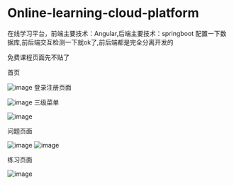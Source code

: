 # Online-learning-cloud-platform
在线学习平台，前端主要技术：Angular,后端主要技术：springboot
配置一下数据库,前后端交互检测一下就ok了,前后端都是完全分离开发的


免费课程页面先不贴了


首页


![image](https://github.com/29DCH/Online-learning-cloud-platform/blob/master/olcp/1.png)
登录注册页面


![image](https://github.com/29DCH/Online-learning-cloud-platform/blob/master/olcp/2.png)
三级菜单


![image](https://github.com/29DCH/Online-learning-cloud-platform/blob/master/olcp/3.png)

问题页面


![image](https://github.com/29DCH/Online-learning-cloud-platform/blob/master/olcp/4.png)
![image](https://github.com/29DCH/Online-learning-cloud-platform/blob/master/olcp/5.png)

练习页面


![image](https://github.com/29DCH/Online-learning-cloud-platform/blob/master/olcp/6.png)

